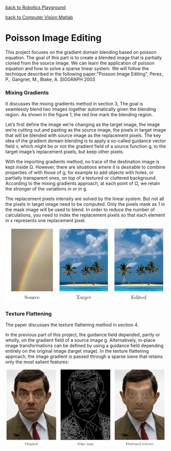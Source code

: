 [back to Robotics Playground](https://github.com/sandeepgogadi/Robotics-Playground)

[back to Computer Vision Matlab](https://github.com/sandeepgogadi/Computer-Vision-Matlab)

# Poisson Image Editing

This project focuses on the gradient domain blending based on poisson equation. The goal of this part is to create a blended image that is partially cloned from the source image. We can learn the application of poisson equation and how to solve a sparse linear system. We will follow the technique described in the following paper:"Poisson Image Editing", Perez, P., Gangnet, M., Blake, A. SIGGRAPH 2003

### Mixing Gradients

It discusses the mixing gradients method in section 3, The goal is seamlessly blend two images together automatically given the blending region. As shown in the figure 1, the red line mark the blending region.

Let’s first define the image we’re changing as the target image, the image we’re cutting out and pasting as the source image, the pixels in target image that will be blended with source image as the replacement pixels. The key idea of the gradient domain blending is to apply a so-called guidance vector field v, which might be or not the gradient field of a source function g, to the target image’s replacement pixels, but keep other pixels.

With the importing gradients method, no trace of the destination image is kept inside Ω. However, there are situations where it is desirable to combine properties of with those of g, for example to add objects with holes, or partially transparent ones, on top of a textured or cluttered background. According to the mixing gradients approach, at each point of Ω, we retain the stronger of the variations in or in g.

The replacement pixels intensity are solved by the linear system. But not all the pixels in target image need to be computed. Only the pixels mask as 1 in the mask image will be used to blend. In order to reduce the number of calculations, you need to index the replacement pixels so that each element in x  represents one replacement pixel.

![alt text](https://github.com/sandeepgogadi/Computer-Vision-Matlab/blob/master/Poisson%20Image%20Editing/output.png "Mixing Gradients")

### Texture Flattening

The paper discusses the texture flattening method in section 4.

In the previous part of this project, the guidance field depended, partly or wholly, on the gradient field of a source image g. Alternatively, in-place image transformations can be defined by using a guidance field depending entirely on the original image (target image).  In the texture flattening approach, the image gradient  is passed through a sparse sieve that retains only the most salient features:

![alt text](https://github.com/sandeepgogadi/Computer-Vision-Matlab/blob/master/Poisson%20Image%20Editing/output2.png "Texture Flattening")
